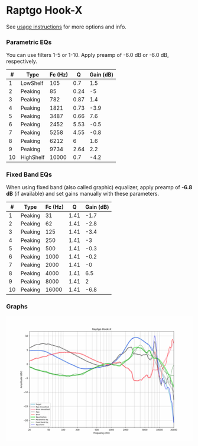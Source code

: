 # Raptgo Hook-X
See [usage instructions](https://github.com/jaakkopasanen/AutoEq#usage) for more options and info.

### Parametric EQs
You can use filters 1-5 or 1-10. Apply preamp of -6.0 dB or -6.0 dB, respectively.

|   # | Type      |   Fc (Hz) |    Q |   Gain (dB) |
|-----|-----------|-----------|------|-------------|
|   1 | LowShelf  |       105 | 0.7  |         1.5 |
|   2 | Peaking   |        85 | 0.24 |        -5   |
|   3 | Peaking   |       782 | 0.87 |         1.4 |
|   4 | Peaking   |      1821 | 0.73 |        -3.9 |
|   5 | Peaking   |      3487 | 0.66 |         7.6 |
|   6 | Peaking   |      2452 | 5.53 |        -0.5 |
|   7 | Peaking   |      5258 | 4.55 |        -0.8 |
|   8 | Peaking   |      6212 | 6    |         1.6 |
|   9 | Peaking   |      9734 | 2.64 |         2.2 |
|  10 | HighShelf |     10000 | 0.7  |        -4.2 |

### Fixed Band EQs
When using fixed band (also called graphic) equalizer, apply preamp of **-6.8 dB** (if available) and set gains manually with these parameters.

|   # | Type    |   Fc (Hz) |    Q |   Gain (dB) |
|-----|---------|-----------|------|-------------|
|   1 | Peaking |        31 | 1.41 |        -1.7 |
|   2 | Peaking |        62 | 1.41 |        -2.8 |
|   3 | Peaking |       125 | 1.41 |        -3.4 |
|   4 | Peaking |       250 | 1.41 |        -3   |
|   5 | Peaking |       500 | 1.41 |        -0.3 |
|   6 | Peaking |      1000 | 1.41 |        -0.2 |
|   7 | Peaking |      2000 | 1.41 |        -0   |
|   8 | Peaking |      4000 | 1.41 |         6.5 |
|   9 | Peaking |      8000 | 1.41 |         2   |
|  10 | Peaking |     16000 | 1.41 |        -6.8 |

### Graphs
![](./Raptgo%20Hook-X.png)
